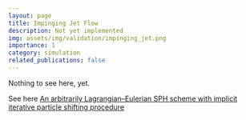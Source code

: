```yaml
---
layout: page
title: Impinging Jet Flow
description: Not yet implemented
img: assets/img/validation/impinging_jet.png
importance: 1
category: simulation
related_publications: false
---
```


Nothing to see here, yet.



See here [An arbitrarily Lagrangian–Eulerian SPH scheme with implicit iterative particle shifting procedure](https://www.sciencedirect.com/science/article/pii/S0045782523002839)
